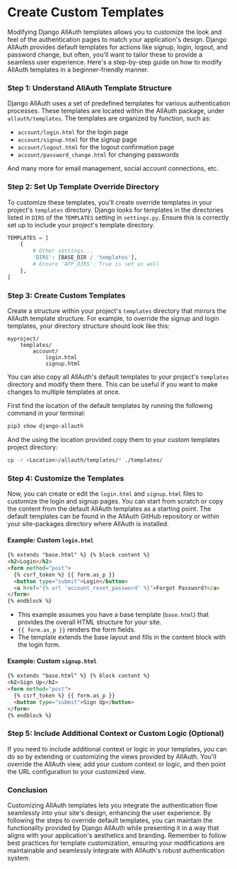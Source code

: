 # Create Custom Templates

Modifying Django AllAuth templates allows you to customize the look and feel of the authentication pages to match your application's design. Django AllAuth provides default templates for actions like signup, login, logout, and password change, but often, you'll want to tailor these to provide a seamless user experience. Here's a step-by-step guide on how to modify AllAuth templates in a beginner-friendly manner.

### Step 1: Understand AllAuth Template Structure

Django AllAuth uses a set of predefined templates for various authentication processes. These templates are located within the AllAuth package, under `allauth/templates`. The templates are organized by function, such as:

- `account/login.html` for the login page
- `account/signup.html` for the signup page
- `account/logout.html` for the logout confirmation page
- `account/password_change.html` for changing passwords

And many more for email management, social account connections, etc.

### Step 2: Set Up Template Override Directory

To customize these templates, you'll create override templates in your project's `templates` directory. Django looks for templates in the directories listed in `DIRS` of the `TEMPLATES` setting in `settings.py`. Ensure this is correctly set up to include your project's template directory.

```python
TEMPLATES = [
    {
        # Other settings...
        'DIRS': [BASE_DIR / 'templates'],
        # Ensure 'APP_DIRS': True is set as well
    },
]
```

### Step 3: Create Custom Templates

Create a structure within your project's `templates` directory that mirrors the AllAuth template structure. For example, to override the signup and login templates, your directory structure should look like this:

```
myproject/
    templates/
        account/
            login.html
            signup.html
```

You can also copy all AllAuth's default templates to your project's `templates` directory and modify them there. This can be useful if you want to make changes to multiple templates at once.

First find the location of the default templates by running the following command in your terminal:

```bash
pip3 show django-allauth
```

And the using the location provided copy them to your custom templates project directory:

```bash
cp -r <Location>/allauth/templates/* ./templates/
```

### Step 4: Customize the Templates

Now, you can create or edit the `login.html` and `signup.html` files to customize the login and signup pages. You can start from scratch or copy the content from the default AllAuth templates as a starting point. The default templates can be found in the AllAuth GitHub repository or within your site-packages directory where AllAuth is installed.

#### Example: Custom `login.html`

```html
{% extends "base.html" %} {% block content %}
<h2>Login</h2>
<form method="post">
  {% csrf_token %} {{ form.as_p }}
  <button type="submit">Login</button>
  <a href="{% url 'account_reset_password' %}">Forgot Password?</a>
</form>
{% endblock %}
```

- This example assumes you have a base template (`base.html`) that provides the overall HTML structure for your site.
- `{{ form.as_p }}` renders the form fields.
- The template extends the base layout and fills in the content block with the login form.

#### Example: Custom `signup.html`

```html
{% extends "base.html" %} {% block content %}
<h2>Sign Up</h2>
<form method="post">
  {% csrf_token %} {{ form.as_p }}
  <button type="submit">Sign Up</button>
</form>
{% endblock %}
```

### Step 5: Include Additional Context or Custom Logic (Optional)

If you need to include additional context or logic in your templates, you can do so by extending or customizing the views provided by AllAuth. You'll override the AllAuth view, add your custom context or logic, and then point the URL configuration to your customized view.

### Conclusion

Customizing AllAuth templates lets you integrate the authentication flow seamlessly into your site's design, enhancing the user experience. By following the steps to override default templates, you can maintain the functionality provided by Django AllAuth while presenting it in a way that aligns with your application's aesthetics and branding. Remember to follow best practices for template customization, ensuring your modifications are maintainable and seamlessly integrate with AllAuth's robust authentication system.
